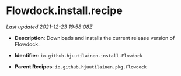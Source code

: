 # Flowdock.install.recipe

_Last updated 2021-12-23 19:58:08Z_

- **Description**: Downloads and installs the current release version of Flowdock.

- **Identifier**: `io.github.hjuutilainen.install.Flowdock`

- **Parent Recipes**: `io.github.hjuutilainen.pkg.Flowdock`